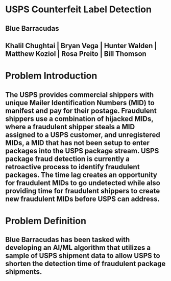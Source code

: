# USPS Counterfeit Label Detection

## Blue Barracudas
## Khalil Chughtai | Bryan Vega | Hunter Walden | Matthew Koziol | Rosa Preito | Bill Thomson

# Problem Introduction
## The USPS provides commercial shippers with unique Mailer Identification Numbers (MID) to manifest and pay for their postage.  Fraudulent shippers use a combination of hijacked MIDs, where a fraudulent shipper steals a MID assigned to a USPS customer, and unregistered MIDs, a MID that has not been setup to enter packages into the USPS package stream. USPS package fraud detection is currently a retroactive process to identify fraudulent packages.  The time lag creates an opportunity for fraudulent MIDs to go undetected while also providing time for fraudulent shippers to create new fraudulent MIDs before USPS can address.

# Problem Definition

## Blue Barracudas has been tasked with developing an AI/ML algorithm that utilizes a sample of USPS shipment data to allow USPS to shorten the detection time of fraudulent package shipments. 

